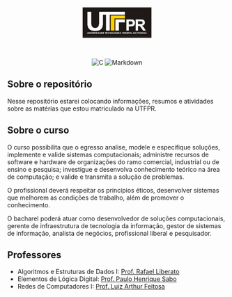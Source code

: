 <br/>

<p align="center"><a href="http://www.utfpr.edu.br/" target="_blank"><img src="https://github.com/yuriBaza23/UTFPR_BCC/blob/main/.github/assets/utfpr.png?raw=true" height="70"></a></p>

<br/>

<p align="center">
    <img src="https://img.shields.io/badge/C-00599C?style=for-the-badge&logo=c&logoColor=white" alt="C" />
    <img src="https://img.shields.io/badge/Markdown-000000?style=for-the-badge&logo=markdown&logoColor=white" alt="Markdown" />
</p>

## Sobre o repositório
Nesse repositório estarei colocando informações, resumos e atividades sobre as matérias que estou matriculado na UTFPR.

## Sobre o curso
O curso possibilita que o egresso analise, modele e especifique soluções, implemente e valide sistemas computacionais; administre recursos de software e hardware de organizações do ramo comercial, industrial ou de ensino e pesquisa; investigue e desenvolva conhecimento teórico na área de computação; e valide e transmita a solução de problemas.

O profissional deverá respeitar os princípios éticos, desenvolver sistemas que melhorem as condições de trabalho, além de promover o conhecimento.

O bacharel poderá atuar como desenvolvedor de soluções computacionais, gerente de infraestrutura de tecnologia da informação, gestor de sistemas de informação, analista de negócios, profissional liberal e pesquisador.

## Professores
- Algoritmos e Estruturas de Dados I: [Prof. Rafael Liberato](https://scholar.google.com.br/citations?user=ceAORj8AAAAJ&hl=pt-BR)
- Elementos de Lógica Digital: [Prof. Paulo Henrique Sabo](https://scholar.google.com.br/citations?user=d25xUDYAAAAJ&hl=pt-BR)
- Redes de Computadores I: [Prof. Luiz Arthur Feitosa](https://scholar.google.com.br/citations?hl=pt-BR&user=S6Zty9sAAAAJ)